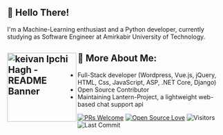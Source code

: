 ## 👋 Hello There!
I'm a Machine-Learning enthusiast and a Python developer, currently studying as Software Engineer at Amirkabir University of Technology.
<br/>

## 👀 More About Me: <a href="https://github.com/sponsors/M0nica"><img align="left" width="160" height="160" src="https://media.giphy.com/media/du3J3cXyzhj75IOgvA/giphy.gif" alt="keivan Ipchi Hagh - README Banner"></a>
- Full-Stack developer (Wordpress, Vue.js, jQuery, HTML, Css, JavaScript, ASP, .NET Core, Django)
- Open Source Contributor
- Maintaining Lantern-Project, a lightweight web-based chat support api


[![PRs Welcome](https://img.shields.io/badge/PRs-welcome-blue.svg?style=flat&logo=github)](https://github.com/keivanipchihagh)
[![Open Source Love](https://img.shields.io/badge/Open%20Source-%E2%99%A1-blue)](https://github.com/keivanipchihagh)
<img alt="Visitors" src="https://komarev.com/ghpvc/?username=keivanipchihagh&style=flat&labelColor=black&logo=github&label=PROFILE+VIEWS&color=blue"/>
<img alt="Last Commit" src="https://img.shields.io/github/last-commit/keivanipchihagh/keivanipchihagh?logo=markdown&label=LAST+UPDATE&color=blue&style=flat">

